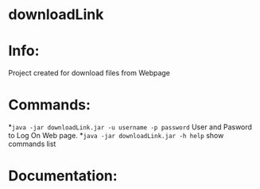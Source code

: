 downloadLink
============

Info:
=====

Project created for download files from Webpage

Commands:
=========
*`java -jar downloadLink.jar -u username -p password` User and Pasword to Log On Web page.
*`java -jar downloadLink.jar -h help` show commands list

Documentation:
=============
